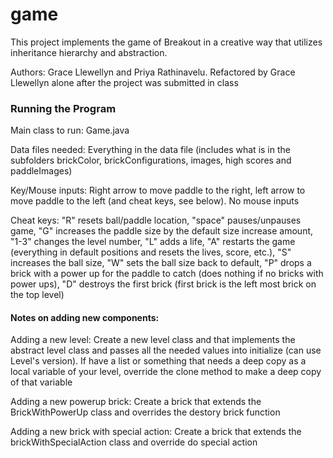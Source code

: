 game
====

This project implements the game of Breakout in a creative way that utilizes inheritance hierarchy and abstraction.

Authors: Grace Llewellyn and Priya Rathinavelu. Refactored by Grace Llewellyn alone after the project was submitted in class 

### Running the Program
Main class to run: Game.java

Data files needed: Everything in the data file (includes what is in the subfolders brickColor, brickConfigurations, images, high scores and paddleImages)

Key/Mouse inputs: Right arrow to move paddle to the right, left arrow
to move paddle to the left (and cheat keys, see below). No mouse inputs 

Cheat keys: "R" resets ball/paddle location, "space" pauses/unpauses game, "G" increases the paddle size by the default size increase amount, "1-3" changes the level number, "L" adds a life, "A" restarts the game (everything in default positions and resets the lives, score, etc.), "S" increases the ball size, "W" sets the ball size back to default, "P" drops a brick with a power up for the paddle to catch (does nothing if no bricks with power ups), "D" destroys the first brick (first brick is the left most brick on the top level)

#### Notes on adding new components:
Adding a new level: Create a new level class and that implements the abstract level class and passes all the needed values into initialize (can use Level's version). If have a list or something that needs a deep copy as a local variable of your level, override the clone method to make a deep copy of that variable

Adding a new powerup brick: Create a brick that extends the BrickWithPowerUp class and overrides the destory brick function

Adding a new brick with special action: Create a brick that extends the brickWithSpecialAction class and override do special action
